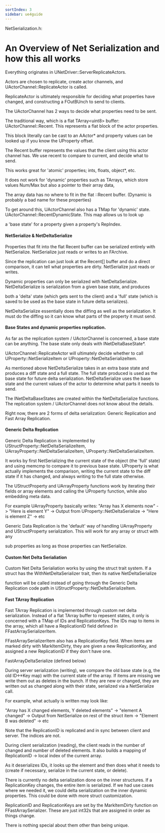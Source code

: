 ```yaml
---
sortIndex: 3
sidebar: ue4guide
---
```


NetSerialization.h:

# An Overview of Net Serialization and how this all works

Everything originates in UNetDriver::ServerReplicateActors.

Actors are chosen to replicate, create actor channels, and UActorChannel::ReplicateActor is called.

ReplicateActor is ultimately responsible for deciding what properties have changed, and constructing a FOutBUnch to send to clients.

The UActorChannel has 2 ways to decide what properties need to be sent.

The traditional way, which is a flat TArray&lt;uint8> buffer: UActorChannel::Recent. This represents a flat block of the actor properties.

This block literally can be cast to an AActor\* and property values can be looked up if you know the UProperty offset.

The Recent buffer represents the values that the client using this actor channel has. We use recent to compare to current, and decide what to send.

This works great for 'atomic' properties; ints, floats, object\*, etc.

It does not work for 'dynamic' properties such as TArrays, which store values Num/Max but also a pointer to their array data,

The array data has no where to fit in the flat ::Recent buffer. (Dynamic is probably a bad name for these properties)

To get around this, UActorChannel also has a TMap for 'dynamic' state. UActorChannel::RecentDynamicState. This map allows us to look up

a 'base state' for a property given a property's RepIndex.

#### NetSerialize & NetDeltaSerialize

Properties that fit into the flat Recent buffer can be serialized entirely with NetSerialize. NetSerialize just reads or writes to an FArchive.

Since the replication can just look at the Recent\[] buffer and do a direct comparison, it can tell what properties are dirty. NetSerialize just reads or writes.

Dynamic properties can only be serialized with NetDeltaSerialize. NetDeltaSerialize is serialization from a given base state, and produces

both a 'delta' state (which gets sent to the client) and a 'full' state (which is saved to be used as the base state in future delta serializes).

NetDeltaSerialize essentially does the diffing as well as the serialization. It must do the diffing so it can know what parts of the property it must send.

#### Base States and dynamic properties replication.

As far as the replication system / UActorChannel is concerned, a base state can be anything. The base state only deals with INetDeltaBaseState\*.

UActorChannel::ReplicateActor will ultimately decide whether to call UProperty::NetSerializeItem or UProperty::NetDeltaSerializeItem.

As mentioned above NetDeltaSerialize takes in an extra base state and produces a diff state and a full state. The full state produced is used as the base state for future delta serialization. NetDeltaSerialize uses the base state and the current values of the actor to determine what parts it needs to send.

The INetDeltaBaseStates are created within the NetDeltaSerialize functions. The replication system / UActorChannel does not know about the details.

Right now, there are 2 forms of delta serialization: Generic Replication and Fast Array Replication.

#### Generic Delta Replication

Generic Delta Replication is implemented by UStructProperty::NetDeltaSerializeItem, UArrayProperty::NetDeltaSerializeItem, UProperty::NetDeltaSerializeItem.

It works by first NetSerializing the current state of the object (the 'full' state) and using memcmp to compare it to previous base state. UProperty
is what actually implements the comparison, writing the current state to the diff state if it has changed, and always writing to the full state otherwise.

The UStructProperty and UArrayProperty functions work by iterating their fields or array elements and calling the UProperty function, while also embedding meta data.

 For example UArrayProperty basically writes:
 "Array has X elements now" -> "Here is element Y" -> Output from UProperty::NetDeltaSerialize -> "Here is element Z" -> etc

Generic Data Replication is the 'default' way of handling UArrayProperty and UStructProperty serialization. This will work for any array or struct with any

sub properties as long as those properties can NetSerialize.

#### Custom Net Delta Serialiation

Custom Net Delta Serialiation works by using the struct trait system. If a struct has the WithNetDeltaSerializer trait, then its native NetDeltaSerialize

function will be called instead of going through the Generic Delta Replication code path in UStructProperty::NetDeltaSerializeItem.

#### Fast TArray Replication

Fast TArray Replication is implemented through custom net delta serialization. Instead of a flat TArray buffer to repesent states, it only is concerned with a TMap of IDs and ReplicationKeys. The IDs map to items in the array, which all have a ReplicationID field defined in FFastArraySerializerItem.

FFastArraySerializerItem also has a ReplicationKey field. When items are marked dirty with MarkItemDirty, they are given a new ReplicationKey, and assigned a new ReplicationID if they don't have one.

FastArrayDeltaSerialize (defined below)

During server serialization (writing), we compare the old base state (e.g, the old ID&lt;->Key map) with the current state of the array. If items are missing we write them out as deletes in the bunch. If they are new or changed, they are written out as changed along with their state, serialized via a NetSerialize call.

For example, what actually is written may look like:

"Array has X changed elements, Y deleted elements" -> "element A changed" -> Output from NetSerialize on rest of the struct item -> "Element B was deleted" -> etc

Note that the ReplicationID is replicated and in sync between client and server. The indices are not.

During client serialization (reading), the client reads in the number of changed and number of deleted elements. It also builds a mapping of ReplicationID -> local index of the current array.

As it deserializes IDs, it looks up the element and then does what it needs to (create if necessary, serialize in the current state, or delete).

There is currently no delta serialization done on the inner structures. If a ReplicationKey changes, the entire item is serialized. If we had use cases where we needed it, we could delta serialization on the inner dynamic properties. This could be done with more struct customization.

ReplicationID and ReplicationKeys are set by the MarkItemDirty function on FFastArraySerializer. These are just int32s that are assigned in order as things change.

There is nothing special about them other than being unique.
